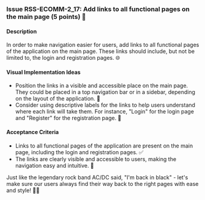 ### Issue RSS-ECOMM-2_17: Add links to all functional pages on the main page (5 points) 🔗

#### Description

In order to make navigation easier for users, add links to all functional pages of the application on the main page. These links should include, but not be limited to, the login and registration pages. 🌐

#### Visual Implementation Ideas

- Position the links in a visible and accessible place on the main page. They could be placed in a top navigation bar or in a sidebar, depending on the layout of the application. 📍
- Consider using descriptive labels for the links to help users understand where each link will take them. For instance, "Login" for the login page and "Register" for the registration page. 💬

#### Acceptance Criteria

- Links to all functional pages of the application are present on the main page, including the login and registration pages. ✅
- The links are clearly visible and accessible to users, making the navigation easy and intuitive. 🎯

Just like the legendary rock band AC/DC said, "I'm back in black" - let's make sure our users always find their way back to the right pages with ease and style! 🎸🚀
